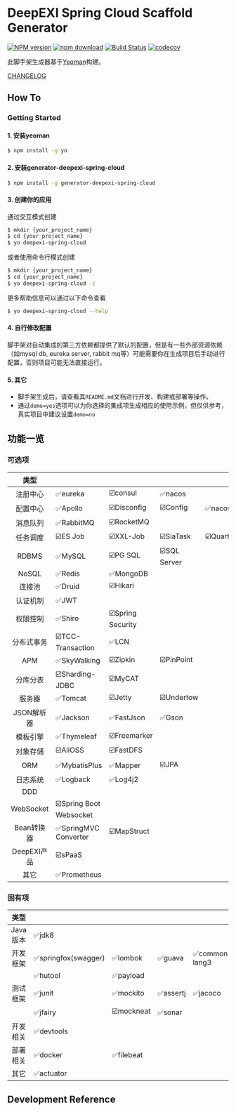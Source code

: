 # DeepEXI Spring Cloud Scaffold Generator

[![NPM version][npm-image]][npm-url]
[![npm download][download-image]][download-url]
[![Build Status](https://www.travis-ci.org/deepexi/generator-deepexi-spring-cloud.svg?branch=master)](https://www.travis-ci.org/deepexi/generator-deepexi-spring-cloud)
[![codecov](https://codecov.io/gh/deepexi/generator-deepexi-spring-cloud/branch/master/graph/badge.svg)](https://codecov.io/gh/deepexi/generator-deepexi-spring-cloud)

[npm-image]: https://img.shields.io/npm/v/generator-deepexi-spring-cloud.svg
[npm-url]: https://www.npmjs.com/package/generator-deepexi-spring-cloud
[download-image]: https://img.shields.io/npm/dm/generator-deepexi-spring-cloud.svg
[download-url]: https://www.npmjs.com/package/generator-deepexi-spring-cloud

此脚手架生成器基于[Yeoman](https://yeoman.io/)构建。

[CHANGELOG](./CHANGELOG.md)

## How To

### Getting Started

#### 1. 安装yeoman

```bash
$ npm install -g yo
```

#### 2. 安装generator-deepexi-spring-cloud

```bash
$ npm install -g generator-deepexi-spring-cloud
```

#### 3. 创建你的应用

通过交互模式创建

```bash
$ mkdir {your_project_name}
$ cd {your_project_name}
$ yo deepexi-spring-cloud
```

或者使用命令行模式创建

```bash
$ mkdir {your_project_name}
$ cd {your_project_name}
$ yo deepexi-spring-cloud -c
```

更多帮助信息可以通过以下命令查看

```bash
$ yo deepexi-spring-cloud --help
```

#### 4. 自行修改配置

脚手架对自动集成的第三方依赖都提供了默认的配置，但是有一些外部资源依赖（如mysql db, eureka server, rabbit mq等）可能需要你在生成项目后手动进行配置，否则项目可能无法直接运行。

#### 5. 其它

- 脚手架生成后，请查看其`README.md`文档进行开发、构建或部署等操作。
- 通过`demo=yes`选项可以为你选择的集成项生成相应的使用示例，但仅供参考，真实项目中建议设置`demo=no`

## 功能一览

### 可选项

|**类型**||||||
|:-:|--|--|--|--|--|
|注册中心|✅eureka|☑️consul|✅nacos|
|配置中心|✅Apollo|☑️Disconfig|☑️Config|✅nacos|
|消息队列|✅RabbitMQ|☑️RocketMQ|
|任务调度|☑️ES Job|☑️XXL-Job|☑️SiaTask|☑️Quartz|
|RDBMS|✅MySQL|☑️PG SQL|☑️SQL Server|
|NoSQL|✅Redis|✅MongoDB|
|连接池|✅Druid|☑️Hikari|
|认证机制|✅JWT|
|权限控制|✅Shiro|☑️Spring Security|
|分布式事务|☑️TCC-Transaction|✅LCN|
|APM|✅️SkyWalking|☑️Zipkin|☑️PinPoint|
|分库分表|☑️Sharding-JDBC|☑️MyCAT|
|服务器|✅Tomcat|☑️Jetty|☑️Undertow|
|JSON解析器|✅Jackson|✅️FastJson|✅️Gson|
|模板引擎|✅Thymeleaf|☑️Freemarker|
|对象存储|☑️AliOSS|☑️FastDFS|
|ORM|✅MybatisPlus|✅Mapper|☑️JPA|
|日志系统|✅Logback|✅Log4j2|
|DDD|
|WebSocket|☑️Spring Boot Websocket|
|Bean转换器|✅SpringMVC Converter|☑️MapStruct|
|DeepEXI产品|☑️sPaaS|
|其它|✅️Prometheus|

### 固有项

|**类型**||||||
|:-:|--|--|--|--|--|
|Java版本|✅jdk8|
|开发框架|✅springfox(swagger)|✅lombok|✅guava|✅common-lang3|✅joda-time|
|       |✅hutool|✅payload|
|测试框架|✅junit|✅mockito|✅assertj|✅jacoco|☑️mockserver|
|       |✅️jfairy|☑️mockneat|✅sonar|
|开发相关|✅devtools|
|部署相关|✅docker|✅filebeat|
|其它|✅actuator|

## Development Reference
